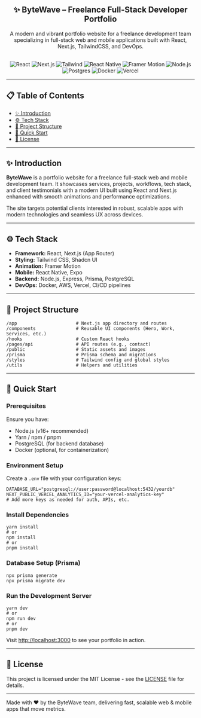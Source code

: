 <div align="center">
  <h2 align="center">✨ ByteWave – Freelance Full-Stack Developer Portfolio</h2>
  <p align="center">
    A modern and vibrant portfolio website for a freelance development team specializing in full-stack web and mobile applications built with React, Next.js, TailwindCSS, and DevOps.
  </p>
  <br />
  <img src="https://img.shields.io/badge/-React-black?style=for-the-badge&logo=react&logoColor=61DAFB" alt="React" />
  <img src="https://img.shields.io/badge/-Next.js-black?style=for-the-badge&logo=next.js&logoColor=white" alt="Next.js" />
  <img src="https://img.shields.io/badge/-TailwindCSS-black?style=for-the-badge&logo=tailwind-css&logoColor=06B6D4" alt="Tailwind" />
  <img src="https://img.shields.io/badge/-React_Native-black?style=for-the-badge&logo=react&logoColor=61DAFB" alt="React Native" />
  <img src="https://img.shields.io/badge/-Framer_Motion-black?style=for-the-badge&logo=framer&logoColor=white" alt="Framer Motion" />
  <img src="https://img.shields.io/badge/-Node.js-black?style=for-the-badge&logo=node.js&logoColor=339933" alt="Node.js" />
  <img src="https://img.shields.io/badge/-Postgres-black?style=for-the-badge&logo=postgresql&logoColor=4169E1" alt="Postgres" />
  <img src="https://img.shields.io/badge/-Docker-black?style=for-the-badge&logo=docker&logoColor=2496ED" alt="Docker" />
  <img src="https://img.shields.io/badge/-Vercel-black?style=for-the-badge&logo=vercel&logoColor=white" alt="Vercel" />
</div>

---

## 📋 Table of Contents

- [✨ Introduction](#introduction)
- [⚙️ Tech Stack](#tech-stack)
- [📂 Project Structure](#project-structure)
- [🤸 Quick Start](#quick-start)
- [📜 License](#license)

---

<a name="introduction"></a>

## ✨ Introduction

**ByteWave** is a portfolio website for a freelance full-stack web and mobile development team. It showcases services, projects, workflows, tech stack, and client testimonials with a modern UI built using React and Next.js enhanced with smooth animations and performance optimizations.

The site targets potential clients interested in robust, scalable apps with modern technologies and seamless UX across devices.

---

<a name="tech-stack"></a>

## ⚙️ Tech Stack

- **Framework:** React, Next.js (App Router)
- **Styling:** Tailwind CSS, Shadcn UI
- **Animation:** Framer Motion
- **Mobile:** React Native, Expo
- **Backend:** Node.js, Express, Prisma, PostgreSQL
- **DevOps:** Docker, AWS, Vercel, CI/CD pipelines

---

<a name="project-structure"></a>

## 📂 Project Structure

```
/app                      # Next.js app directory and routes
/components               # Reusable UI components (Hero, Work, Services, etc.)
/hooks                    # Custom React hooks
/pages/api                # API routes (e.g., contact)
/public                   # Static assets and images
/prisma                   # Prisma schema and migrations
/styles                   # Tailwind config and global styles
/utils                    # Helpers and utilities
```

---

<a name="quick-start"></a>

## 🤸 Quick Start

### Prerequisites

Ensure you have:

- Node.js (v16+ recommended)
- Yarn / npm / pnpm
- PostgreSQL (for backend database)
- Docker (optional, for containerization)

### Environment Setup

Create a `.env` file with your configuration keys:

```
DATABASE_URL="postgresql://user:password@localhost:5432/yourdb"
NEXT_PUBLIC_VERCEL_ANALYTICS_ID="your-vercel-analytics-key"
# Add more keys as needed for auth, APIs, etc.
```

### Install Dependencies

```
yarn install
# or
npm install
# or
pnpm install
```

### Database Setup (Prisma)

```
npx prisma generate
npx prisma migrate dev
```

### Run the Development Server

```
yarn dev
# or
npm run dev
# or
pnpm dev
```

Visit [http://localhost:3000](http://localhost:3000) to see your portfolio in action.

---

<a name="license"></a>

## 📜 License

This project is licensed under the MIT License - see the [LICENSE](LICENSE) file for details.

---

Made with ❤️ by the ByteWave team, delivering fast, scalable web & mobile apps that move metrics.
